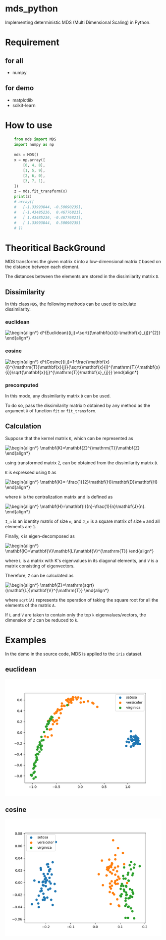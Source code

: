 # mds_python
Implementing deterministic MDS (Multi Dimensional Scaling) in Python.

# Requirement

## for all
- numpy

## for demo
- matplotlib
- scikit-learn

# How to use
```python
    from mds import MDS
    import numpy as np

    mds = MDS()
    x = np.array([
        [0, 4, 8],
        [1, 5, 9],
        [2, 6, 0],
        [3, 7, 1],
    ])
    z = mds.fit_transform(x)
    print(z)
    # array([
    #   [-1.33993844, -0.50090235],
    #   [-1.43485236,  0.46776821],
    #   [ 1.43485236, -0.46776821],
    #   [ 1.33993844,  0.50090235]
    # ])
```

# Theoritical BackGround
MDS transforms the given matrix `X` into a low-dimensional 
matrix `Z` based on the distance between each element.

The distances between the elements are stored in the dissimilarity 
matrix `D`.

## Dissimilarity

In this class `MDS`, the following methods can be used to calculate 
dissimilarity.

### euclidean
![\begin{align*}
d^{Euclidean}_{i,j}=\sqrt{(\mathbf{x}_{i}-\mathbf{x}_{j})^{2}}
\end{align*}](https://render.githubusercontent.com/render/math?math=%5Cdisplaystyle+%5Cbegin%7Balign%2A%7D%0Ad%5E%7BEuclidean%7D_%7Bi%2Cj%7D%3D%5Csqrt%7B%28%5Cmathbf%7Bx%7D_%7Bi%7D-%5Cmathbf%7Bx%7D_%7Bj%7D%29%5E%7B2%7D%7D%0A%5Cend%7Balign%2A%7D)

### cosine
![\begin{align*}
d^{Cosine}_{i,j}=1-\frac{\mathbf{x}_{i}^{\mathrm{T}}\mathbf{x}_{j}}{\sqrt{\mathbf{x}_{i}^{\mathrm{T}}\mathbf{x}_{i}}\sqrt{\mathbf{x}_{j}^{\mathrm{T}}\mathbf{x}_{j}}}
\end{align*}](https://render.githubusercontent.com/render/math?math=%5Cdisplaystyle+%5Cbegin%7Balign%2A%7D%0Ad%5E%7BCosine%7D_%7Bi%2Cj%7D%3D1-%5Cfrac%7B%5Cmathbf%7Bx%7D_%7Bi%7D%5E%7B%5Cmathrm%7BT%7D%7D%5Cmathbf%7Bx%7D_%7Bj%7D%7D%7B%5Csqrt%7B%5Cmathbf%7Bx%7D_%7Bi%7D%5E%7B%5Cmathrm%7BT%7D%7D%5Cmathbf%7Bx%7D_%7Bi%7D%7D%5Csqrt%7B%5Cmathbf%7Bx%7D_%7Bj%7D%5E%7B%5Cmathrm%7BT%7D%7D%5Cmathbf%7Bx%7D_%7Bj%7D%7D%7D%0A%5Cend%7Balign%2A%7D)

### precomputed
In this mode, any dissimilarity matrix `D` can be used.

To do so, pass the dissimilarity matrix `D` obtained by any method 
as the argument `X` of function `fit` or `fit_transform`.

## Calculation
Suppose that the kernel matrix `K`, which can be represented as 

![\begin{align*}
\mathbf{K}=\mathbf{Z}^{\mathrm{T}}\mathbf{Z}
\end{align*}](https://render.githubusercontent.com/render/math?math=%5Cdisplaystyle+%5Cbegin%7Balign%2A%7D%0A%5Cmathbf%7BK%7D%3D%5Cmathbf%7BZ%7D%5E%7B%5Cmathrm%7BT%7D%7D%5Cmathbf%7BZ%7D%0A%5Cend%7Balign%2A%7D)

using transformed matrix `Z`, can be obtained from the dissimilarity 
matrix `D`.

`K` is expressed using `D` as

![\begin{align*}
\mathbf{K}=-\frac{1}{2}\mathbf{H}\mathbf{D}\mathbf{H}
\end{align*}](https://render.githubusercontent.com/render/math?math=%5Cdisplaystyle+%5Cbegin%7Balign%2A%7D%0A%5Cmathbf%7BK%7D%3D-%5Cfrac%7B1%7D%7B2%7D%5Cmathbf%7BH%7D%5Cmathbf%7BD%7D%5Cmathbf%7BH%7D%0A%5Cend%7Balign%2A%7D)

where `H` is the centralization matrix and is defined as 

![\begin{align*}
\mathbf{H}=\mathbf{I}_{n}-\frac{1}{n}\mathbf{J}_{n}.
\end{align*}
](https://render.githubusercontent.com/render/math?math=%5Cdisplaystyle+%5Cbegin%7Balign%2A%7D%0A%5Cmathbf%7BH%7D%3D%5Cmathbf%7BI%7D_%7Bn%7D-%5Cfrac%7B1%7D%7Bn%7D%5Cmathbf%7BJ%7D_%7Bn%7D.%0A%5Cend%7Balign%2A%7D%0A)

`I_n` is an identity matrix of size `n`, and `J_n` is a square matrix 
of size `n` and all elements are `1`.

Finally, `K` is eigen-decomposed as 

![\begin{align*}
\mathbf{K}=\mathbf{V}\mathbf{L}\mathbf{V}^{\mathrm{T}}
\end{align*}
](https://render.githubusercontent.com/render/math?math=%5Cdisplaystyle+%5Cbegin%7Balign%2A%7D%0A%5Cmathbf%7BK%7D%3D%5Cmathbf%7BV%7D%5Cmathbf%7BL%7D%5Cmathbf%7BV%7D%5E%7B%5Cmathrm%7BT%7D%7D%0A%5Cend%7Balign%2A%7D%0A)

where `L` is a matrix with K's eigenvalues in its diagonal elements, 
and `V` is a matrix consisting of eigenvectors.

Therefore, `Z` can be calculated as 

![\begin{align*}
\mathbf{Z}=\mathrm{sqrt}(\mathbf{L})\mathbf{V}^{\mathrm{T}}
\end{align*}
](https://render.githubusercontent.com/render/math?math=%5Cdisplaystyle+%5Cbegin%7Balign%2A%7D%0A%5Cmathbf%7BZ%7D%3D%5Cmathrm%7Bsqrt%7D%28%5Cmathbf%7BL%7D%29%5Cmathbf%7BV%7D%5E%7B%5Cmathrm%7BT%7D%7D%0A%5Cend%7Balign%2A%7D%0A)

where `sqrt(A)` represents the operation of taking the square root for all 
the elements of the matrix `A`.

If `L` and `V` are taken to contain only the top `k` eigenvalues/vectors, 
the dimension of `Z` can be reduced to `k`.

# Examples
In the demo in the source code, MDS is applied to the `iris` dataset.

## euclidean
![Euclidean](img/euclidean.png)

## cosine
![Euclidean](img/cosine.png)